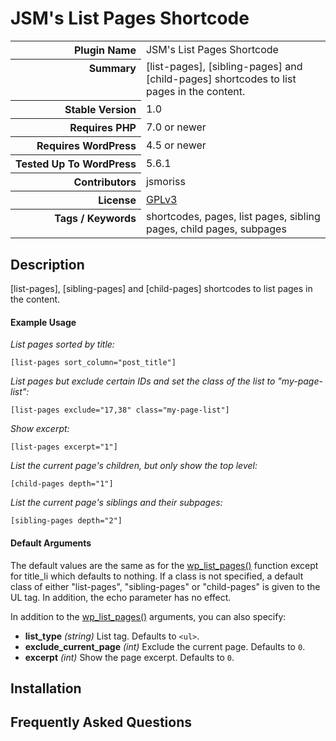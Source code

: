 <h1>JSM&#039;s List Pages Shortcode</h1>

<table>
<tr><th align="right" valign="top" nowrap>Plugin Name</th><td>JSM&#039;s List Pages Shortcode</td></tr>
<tr><th align="right" valign="top" nowrap>Summary</th><td>[list-pages], [sibling-pages] and [child-pages] shortcodes to list pages in the content.</td></tr>
<tr><th align="right" valign="top" nowrap>Stable Version</th><td>1.0</td></tr>
<tr><th align="right" valign="top" nowrap>Requires PHP</th><td>7.0 or newer</td></tr>
<tr><th align="right" valign="top" nowrap>Requires WordPress</th><td>4.5 or newer</td></tr>
<tr><th align="right" valign="top" nowrap>Tested Up To WordPress</th><td>5.6.1</td></tr>
<tr><th align="right" valign="top" nowrap>Contributors</th><td>jsmoriss</td></tr>
<tr><th align="right" valign="top" nowrap>License</th><td><a href="https://www.gnu.org/licenses/gpl.txt">GPLv3</a></td></tr>
<tr><th align="right" valign="top" nowrap>Tags / Keywords</th><td>shortcodes, pages, list pages, sibling pages, child pages, subpages</td></tr>
</table>

<h2>Description</h2>

<p>[list-pages], [sibling-pages] and [child-pages] shortcodes to list pages in the content.</p>

<h4>Example Usage</h4>

<p><em>List pages sorted by title:</em></p>

<p><code>[list-pages sort_column="post_title"]</code></p>

<p><em>List pages but exclude certain IDs and set the class of the list to "my-page-list":</em></p>

<p><code>[list-pages exclude="17,38" class="my-page-list"]</code></p>

<p><em>Show excerpt:</em></p>

<p><code>[list-pages excerpt="1"]</code></p>

<p><em>List the current page's children, but only show the top level:</em></p>

<p><code>[child-pages depth="1"]</code></p>

<p><em>List the current page's siblings and their subpages:</em></p>

<p><code>[sibling-pages depth="2"]</code></p>

<h4>Default Arguments</h4>

<p>The default values are the same as for the <a href="http://codex.wordpress.org/Template_Tags/wp_list_pages">wp_list_pages()</a> function except for title_li which defaults to nothing.  If a class is not specified, a default class of either "list-pages", "sibling-pages" or "child-pages" is given to the UL tag. In addition, the echo parameter has no effect.</p>

<p>In addition to the <a href="http://codex.wordpress.org/Template_Tags/wp_list_pages">wp_list_pages()</a> arguments, you can also specify:</p>

<ul>
<li><strong>list_type</strong> <em>(string)</em> List tag. Defaults to <code>&lt;ul&gt;</code>.</li>
<li><strong>exclude_current_page</strong> <em>(int)</em> Exclude the current page. Defaults to <code>0</code>.</li>
<li><strong>excerpt</strong> <em>(int)</em> Show the page excerpt. Defaults to <code>0</code>.</li>
</ul>


<h2>Installation</h2>




<h2>Frequently Asked Questions</h2>




